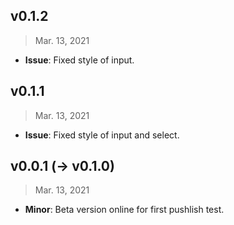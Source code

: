 ## v0.1.2

> Mar. 13, 2021

- **Issue**: Fixed style of input.

## v0.1.1

> Mar. 13, 2021

- **Issue**: Fixed style of input and select.
## v0.0.1 (-> v0.1.0)

> Mar. 13, 2021

- **Minor**: Beta version online for first pushlish test.
